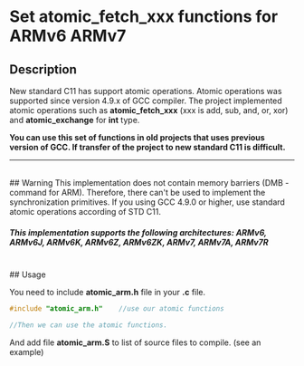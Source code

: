 # Set atomic_fetch_xxx functions for ARMv6 ARMv7


## Description
New standard C11 has support atomic operations. Atomic operations was supported since version 4.9.x of GCC compiler.
The project implemented atomic operations such as **atomic_fetch_xxx** (xxx is add, sub, and, or, xor) and **atomic_exchange** for **int** type.

**You can use this set of functions in old projects that uses previous version of GCC. If transfer of the project to new standard C11 is difficult.**


***
<br/>
## Warning
This implementation does not contain memory barriers (DMB - command for ARM). 
Therefore, there can't be used to implement the synchronization primitives.
If you using GCC 4.9.0 or higher, use standard atomic operations according of STD C11.


##### This implementation supports the following architectures:  **ARMv6, ARMv6J, ARMv6K, ARMv6Z, ARMv6ZK, ARMv7, ARMv7A, ARMv7R**

<br/>
## Usage

You need to include **atomic_arm.h** file in your **.c** file.

```c
#include "atomic_arm.h"    //use our atomic functions

//Then we can use the atomic functions.
```

And add file **atomic_arm.S** to list of source files to compile. (see an example)
